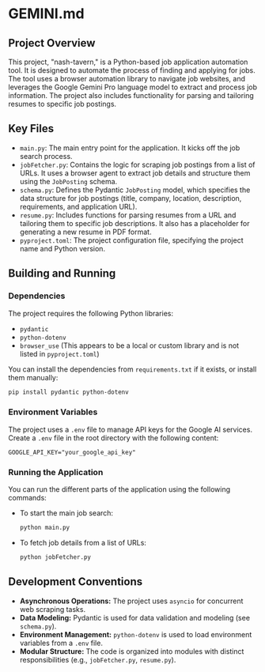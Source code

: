 # GEMINI.md

## Project Overview

This project, "nash-tavern," is a Python-based job application automation tool. It is designed to automate the process of finding and applying for jobs. The tool uses a browser automation library to navigate job websites, and leverages the Google Gemini Pro language model to extract and process job information. The project also includes functionality for parsing and tailoring resumes to specific job postings.

## Key Files

*   `main.py`: The main entry point for the application. It kicks off the job search process.
*   `jobFetcher.py`: Contains the logic for scraping job postings from a list of URLs. It uses a browser agent to extract job details and structure them using the `JobPosting` schema.
*   `schema.py`: Defines the Pydantic `JobPosting` model, which specifies the data structure for job postings (title, company, location, description, requirements, and application URL).
*   `resume.py`: Includes functions for parsing resumes from a URL and tailoring them to specific job descriptions. It also has a placeholder for generating a new resume in PDF format.
*   `pyproject.toml`: The project configuration file, specifying the project name and Python version.

## Building and Running

### Dependencies

The project requires the following Python libraries:

*   `pydantic`
*   `python-dotenv`
*   `browser_use` (This appears to be a local or custom library and is not listed in `pyproject.toml`)

You can install the dependencies from `requirements.txt` if it exists, or install them manually:

```bash
pip install pydantic python-dotenv
```

### Environment Variables

The project uses a `.env` file to manage API keys for the Google AI services. Create a `.env` file in the root directory with the following content:

```
GOOGLE_API_KEY="your_google_api_key"
```

### Running the Application

You can run the different parts of the application using the following commands:

*   To start the main job search:
    ```bash
    python main.py
    ```
*   To fetch job details from a list of URLs:
    ```bash
    python jobFetcher.py
    ```

## Development Conventions

*   **Asynchronous Operations:** The project uses `asyncio` for concurrent web scraping tasks.
*   **Data Modeling:** Pydantic is used for data validation and modeling (see `schema.py`).
*   **Environment Management:** `python-dotenv` is used to load environment variables from a `.env` file.
*   **Modular Structure:** The code is organized into modules with distinct responsibilities (e.g., `jobFetcher.py`, `resume.py`).
